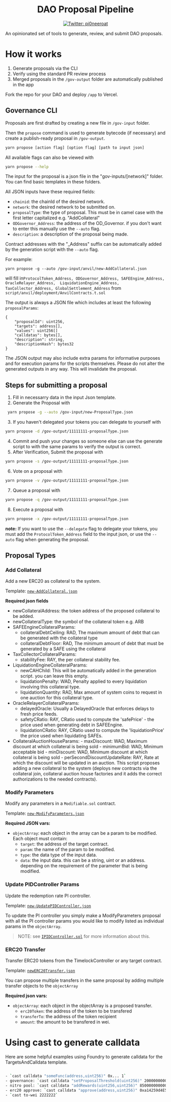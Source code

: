 <h1 align="center">
  DAO Proposal Pipeline
</h1>

<p align="center">
  <a href="https://twitter.com/pi0neerpat" target="_blank">
    <img alt="Twitter: pi0neeroat" src="https://img.shields.io/twitter/follow/pi0neerpat.svg?style=social" />
  </a>
</p>

An opinionated set of tools to generate, review, and submit DAO proposals.

# How it works

1. Generate proposals via the CLI 
2. Verify using the standard PR review process
3. Merged proposals in the `/gov-output` folder are automatically published in the app

Fork the repo for your DAO and deploy `/app` to Vercel.

## Governance CLI

Proposals are first drafted by creating a new file in `/gov-input` folder. 

Then the `propose` command is used to generate bytecode (if necessary) and create a publish-ready proposal in `/gov-output`.  

```bash
yarn propose [action flag] [option flag] [path to input json]
```

All available flags can also be viewed with

```bash
yarn propose --help
```

The input for the proposal is a json file in the "gov-inputs/[network]" folder. You can find basic templates in these folders.

All JSON inputs have these required fields:

- `chainid`: the chainId of the desired network.
- `network`: the desired network to be submitted on.
- `proposalType`: the type of proposal. This must be in camel case with the first letter capitalized e.g. "AddCollateral"
- `ODGovernor_Address`: the address of the OD_Governor. if you don't want to enter this manually use the `--auto` flag.
- `description`: a description of the proposal being made.

Contract addresses with the "\_Address" suffix can be automatically added by the generation script with the `--auto` flag.

For example:

```
yarn propose -g --auto /gov-input/anvil/new-AddCollateral.json
```

will fill in`ProtocolToken_Address, ODGovernor_Address, SAFEEngine_Address, OracleRelayer_Address,  LiquidationEngine_Address, TaxCollector_Address, GlobalSettlement_Address` from `script/anvil/deployment/AnvilContracts.t.sol`

The output is always a JSON file which includes at least the following `proposalParams`:

```
{
    "proposalId": uint256,
    "targets": address[],
    "values": uint256[]
    "calldatas": bytes[],
    "description": string,
    "descriptionHash": bytes32
}
```

The JSON output may also include extra params for informative purposes and for execution params for the scripts themselves. Please do not alter the generated outputs in any way. This will invalidate the proposal.

## Steps for submitting a proposal

1. Fill in necessarry data in the input Json template.
2. Generate the Proposal with

```bash
 yarn propose -g --auto /gov-input/new-ProposalType.json
```

3. If you haven't delegated your tokens you can delegate to yourself with

```bash
yarn propose -d /gov-output/11111111-proposalType.json
```

4. Commit and push your changes so someone else can use the generate script to with the same params to verify the output is correct.
5. After Verification, Submit the proposal with

```bash
yarn propose -s /gov-output/11111111-proposalType.json
```

6. Vote on a proposal with

```bash
yarn propose -v /gov-output/11111111-proposalType.json
```

7. Queue a proposal with

```bash
yarn propose -q /gov-output/11111111-proposalType.json
```

8. Execute a proposal with

```bash
yarn propose -x /gov-output/11111111-proposalType.json
```

**note:**
If you want to use the `--delegate` flag to delegate your tokens, you must add the `ProtocolToken_Address` field to the input json, or use the `--auto` flag when generating the proposal.

## Proposal Types

### Add Collateral

Add a new ERC20 as collateral to the system.

Template: [`new-AddCollateral.json`](gov-input/anvil/new-AddCollateral.json)

**Required json fields**

- newCollateralAddress: the token address of the proposed collateral to be added.
- newCollateralType: the symbol of the collateral token e.g. ARB
- SAFEEngineCollateralParams:
  - collateralDebtCeiling: RAD, The maximum amount of debt that can be generated with the collateral type
  - collateralDebtFloor: RAD, The minimum amount of debt that must be generated by a SAFE using the collateral
- TaxCollectorCollateralParams:
  - stabilityFee: RAY, the per collateral stability fee.
- LiquidationEngineCollateralParams:
  - newCAHChild: This will be automatically added in the generation script. you can leave this empty.
  - liquidationPenalty: WAD, Penalty applied to every liquidation involving this collateral type.
  - liquidationQuantity: RAD, Max amount of system coins to request in one auction for this collateral type.
- OracleRelayerCollateralParams:
  - delayedOracle: Usually a DelayedOracle that enforces delays to fresh price feeds.
  - safetyCRatio: RAY, CRatio used to compute the 'safePrice' - the price used when generating debt in SAFEEngine.
  - liquidationCRatio: RAY, CRatio used to compute the 'liquidationPrice' the price used when liquidating SAFEs.
- CollateralAuctionHouseParams: - maxDiscount: WAD, Maximum discount at which collateral is being sold - minimumBid: WAD, Minimum acceptable bid - minDiscount: WAD, Minimum discount at which collateral is being sold - perSecondDiscountUpdateRate: RAY, Rate at which the discount will be updated in an auction.
  This script proposes adding a new collateral to the system (deploys new contracts via the collateral join, collateral auction house factories and it adds the correct authorizations to the needed contracts).

### Modify Parameters

Modify any parameters in a `Modifiable.sol` contract.

Template: [`new-ModifyParameters.json`](gov-input/anvil/new-ModifyParameters.json)

**Required JSON vars:**

- `objectArray`: each object in the array can be a param to be modified. Each object must contain:
  - `target`: the address of the target contract.
  - `param`: the name of the param to be modified.
  - `type`: the data type of the input data.
  - `data`: the input data. this can be a string, uint or an address. depending on the requirement of the parameter that is being modified.

### Update PIDController Params

Update the redemption rate PI controller.

Template: [`new-UpdatePIDController.json`](gov-input/anvil/new-UpdatePIDController.json)

To update the PI controller you simply make a ModifyParameters proposal with all the PI controller params you would like to modify listed as individual params in the `objectArray`.

> NOTE: see [`IPIDController.sol`](src/interfaces/IPIDController.sol) for more information about this.

### ERC20 Transfer

Transfer ERC20 tokens from the TimelockController or any target contract.

Template: [`newERC20Transfer.json`](gov-input/anvil/newERC20Transfer.json)

You can propose multiple transfers in the same proposal by adding multiple transfer objects to the `objectArray`

**Required json vars:**

- `objectArray`: each object in the objectArray is a proposed transfer.
  - `erc20Token`: the address of the token to be transfered
  - `transferTo`: the address of the token recipient
  - `amount`: the amount to be transfered in wei.


# Using cast to generate calldata

Here are some helpful examples using Foundry to generate calldata for the TargetsAndCalldata template.

```bash

- `cast calldata "someFunc(address,uint256)" 0x... 1`
- governance: `cast calldata "setProposalThreshold(uint256)" 2000000000000000000000`
- nitro pool: `cast calldata "addRewards(uint256,uint256)" 8500000000000000000000 10000000000000000000000`
- erc20 approve: `cast calldata "approve(address,uint256)" 0xa14259d4E57609cF21d40AD2C8EBAc59Ca059F42 10000000000000000000000`
- `cast to-wei 2222222`

```
